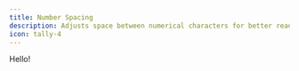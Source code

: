 ```yaml
---
title: Number Spacing
description: Adjusts space between numerical characters for better readability and visual alignment.
icon: tally-4
---
```


Hello!
